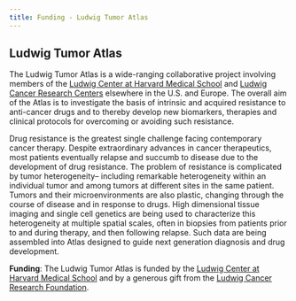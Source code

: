 ```yaml
---
title: Funding - Ludwig Tumor Atlas
---
```

## Ludwig Tumor Atlas

The Ludwig Tumor Atlas is a wide-ranging collaborative project involving members of the [Ludwig Center at Harvard Medical School](https://ludwigcenter.hms.harvard.edu/) and [Ludwig Cancer Research Centers](http://www.ludwigcancerresearch.org/) elsewhere in the U.S. and Europe. The overall aim of the Atlas is to investigate the basis of intrinsic and acquired resistance to anti-cancer drugs and to thereby develop new biomarkers, therapies and clinical protocols for overcoming or avoiding such resistance.

Drug resistance is the greatest single challenge facing contemporary cancer therapy. Despite extraordinary advances in cancer therapeutics, most patients eventually relapse and succumb to disease due to the development of drug resistance. The problem of resistance is complicated by tumor heterogeneity– including remarkable heterogeneity within an individual tumor and among tumors at different sites in the same patient. Tumors and their microenvironments are also plastic, changing through the course of disease and in response to drugs.  High dimensional tissue imaging and single cell genetics are being used to characterize this heterogeneity at multiple spatial scales, often in biopsies from patients prior to and during therapy, and then following relapse. Such data are being assembled into Atlas designed to guide next generation diagnosis and drug development.

**Funding**: The Ludwig Tumor Atlas is funded by the [Ludwig Center at Harvard Medical School](https://ludwigcenter.hms.harvard.edu/) and by a generous gift from the [Ludwig Cancer Research Foundation](http://www.ludwigcancerresearch.org/).